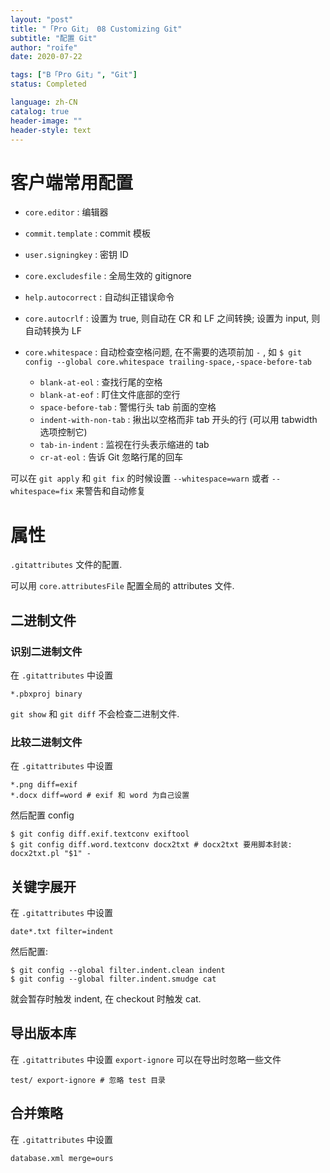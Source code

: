 ```yaml
---
layout: "post"
title: "「Pro Git」 08 Customizing Git"
subtitle: "配置 Git"
author: "roife"
date: 2020-07-22

tags: ["B「Pro Git」", "Git"]
status: Completed

language: zh-CN
catalog: true
header-image: ""
header-style: text
---
```


# 客户端常用配置

- `core.editor`
  : 编辑器

- `commit.template`
  : commit 模板

- `user.signingkey`
  : 密钥 ID

- `core.excludesfile`
  : 全局生效的 gitignore

- `help.autocorrect`
  : 自动纠正错误命令

- `core.autocrlf`
  : 设置为 true, 则自动在 CR 和 LF 之间转换; 设置为 input, 则自动转换为 LF

- `core.whitespace`
  : 自动检查空格问题, 在不需要的选项前加 `-` , 如 `$ git config --global core.whitespace trailing-space,-space-before-tab`

  - `blank-at-eol`
    : 查找行尾的空格
  - `blank-at-eof`
    : 盯住文件底部的空行
  - `space-before-tab`
    : 警惕行头 tab 前面的空格
  - `indent-with-non-tab`
    : 揪出以空格而非 tab 开头的行 (可以用 tabwidth 选项控制它)
  - `tab-in-indent`
    : 监视在行头表示缩进的 tab
  - `cr-at-eol`
    : 告诉 Git 忽略行尾的回车

可以在 `git apply` 和 `git fix` 的时候设置 `--whitespace=warn` 或者
`--whitespace=fix` 来警告和自动修复

# 属性

`.gitattributes` 文件的配置.

可以用 `core.attributesFile` 配置全局的 attributes 文件.

## 二进制文件

### 识别二进制文件

在 `.gitattributes` 中设置

``` gitattributes
*.pbxproj binary
```

`git show` 和 `git diff` 不会检查二进制文件.

### 比较二进制文件

在 `.gitattributes` 中设置

``` gitattributes
*.png diff=exif
*.docx diff=word # exif 和 word 为自己设置
```

然后配置 config

``` shell
$ git config diff.exif.textconv exiftool
$ git config diff.word.textconv docx2txt # docx2txt 要用脚本封装: docx2txt.pl "$1" -
```

## 关键字展开

在 `.gitattributes` 中设置

``` gitattributes
date*.txt filter=indent
```

然后配置:

``` shell
$ git config --global filter.indent.clean indent
$ git config --global filter.indent.smudge cat
```

就会暂存时触发 indent, 在 checkout 时触发 cat.

## 导出版本库

在 `.gitattributes` 中设置 `export-ignore` 可以在导出时忽略一些文件

``` gitattributes
test/ export-ignore # 忽略 test 目录
```

## 合并策略

在 `.gitattributes` 中设置

``` gitattributes
database.xml merge=ours
```
